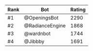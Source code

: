 Rank|Bot|Rating
---|---|---
#1|@OpeningsBot|2290
#2|@RadianceEngine|1868
#3|@wardnbot|1744
#4|@Jibbby|1691
